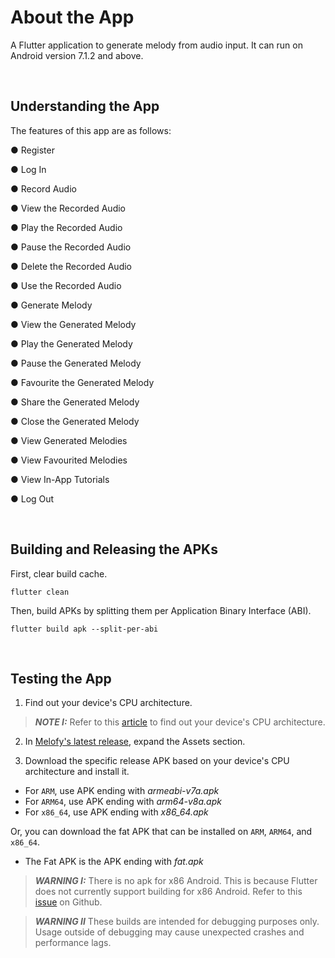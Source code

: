 # About the App

A Flutter application to generate melody from audio input. It can run on Android version 7.1.2 and above. 

</br> 

## Understanding the App

The features of this app are as follows: 

● Register

● Log In

● Record Audio

● View the Recorded Audio

● Play the Recorded Audio

● Pause the Recorded Audio

● Delete the Recorded Audio

● Use the Recorded Audio

● Generate Melody

● View the Generated Melody

● Play the Generated Melody

● Pause the Generated Melody

● Favourite the Generated Melody

● Share the Generated Melody

● Close the Generated Melody

● View Generated Melodies

● View Favourited Melodies

● View In-App Tutorials

● Log Out

</br> 

## Building and Releasing the APKs

First, clear build cache.

```
flutter clean
```

Then, build APKs by splitting them per Application Binary Interface (ABI).

```
flutter build apk --split-per-abi
```

</br> 

## Testing the App

1. Find out your device's CPU architecture.

> **_NOTE I:_**  Refer to this [article](https://android.gadgethacks.com/how-to/android-basics-see-what-kind-processor-you-have-arm-arm64-x86-0168051/) to find out your device's CPU architecture.

2. In [Melofy's latest release](https://github.com/ariessa/Melofy/releases/latest), expand the Assets section.

3. Download the specific release APK based on your device's CPU architecture and install it.

+ For `ARM`, use APK ending with _armeabi-v7a.apk_
+ For `ARM64`, use APK ending with _arm64-v8a.apk_
+ For `x86_64`, use APK ending with _x86_64.apk_

Or, you can download the fat APK that can be installed on `ARM`, `ARM64`, and `x86_64`.

+ The Fat APK is the APK ending with _fat.apk_

> **_WARNING I:_** There is no apk for x86 Android. This is because Flutter does not currently support building for x86 Android. Refer to this [issue](https://github.com/flutter/flutter/issues/9253) on Github.

> **_WARNING II_** These builds are intended for debugging purposes only. Usage outside of debugging may cause unexpected crashes and performance lags. 




